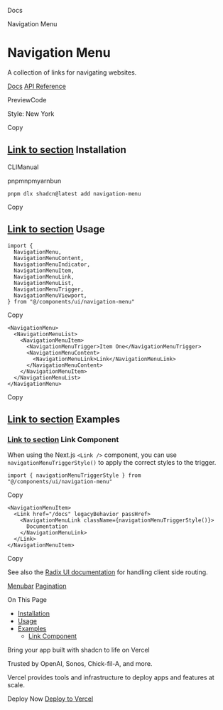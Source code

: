 Docs

Navigation Menu

# Navigation Menu

A collection of links for navigating websites.

[Docs](https://www.radix-ui.com/docs/primitives/components/navigation-menu) [API Reference](https://www.radix-ui.com/docs/primitives/components/navigation-menu#api-reference)

PreviewCode

Style: New York

Copy

## [Link to section](\#installation) Installation

CLIManual

pnpmnpmyarnbun

```relative font-mono text-sm leading-none
pnpm dlx shadcn@latest add navigation-menu

```

Copy

## [Link to section](\#usage) Usage

```relative rounded bg-muted px-[0.3rem] py-[0.2rem] font-mono text-sm
import {
  NavigationMenu,
  NavigationMenuContent,
  NavigationMenuIndicator,
  NavigationMenuItem,
  NavigationMenuLink,
  NavigationMenuList,
  NavigationMenuTrigger,
  NavigationMenuViewport,
} from "@/components/ui/navigation-menu"
```

Copy

```relative rounded bg-muted px-[0.3rem] py-[0.2rem] font-mono text-sm
<NavigationMenu>
  <NavigationMenuList>
    <NavigationMenuItem>
      <NavigationMenuTrigger>Item One</NavigationMenuTrigger>
      <NavigationMenuContent>
        <NavigationMenuLink>Link</NavigationMenuLink>
      </NavigationMenuContent>
    </NavigationMenuItem>
  </NavigationMenuList>
</NavigationMenu>
```

Copy

## [Link to section](\#examples) Examples

### [Link to section](\#link-component) Link Component

When using the Next.js `<Link />` component, you can use `navigationMenuTriggerStyle()` to apply the correct styles to the trigger.

```relative rounded bg-muted px-[0.3rem] py-[0.2rem] font-mono text-sm
import { navigationMenuTriggerStyle } from "@/components/ui/navigation-menu"
```

Copy

```relative rounded bg-muted px-[0.3rem] py-[0.2rem] font-mono text-sm
<NavigationMenuItem>
  <Link href="/docs" legacyBehavior passHref>
    <NavigationMenuLink className={navigationMenuTriggerStyle()}>
      Documentation
    </NavigationMenuLink>
  </Link>
</NavigationMenuItem>
```

Copy

See also the [Radix UI documentation](https://www.radix-ui.com/docs/primitives/components/navigation-menu#with-client-side-routing) for handling client side routing.

[Menubar](/docs/components/menubar) [Pagination](/docs/components/pagination)

On This Page

- [Installation](#installation)
- [Usage](#usage)
- [Examples](#examples)
  - [Link Component](#link-component)

Bring your app built with shadcn to life on Vercel

Trusted by OpenAI, Sonos, Chick-fil-A, and more.

Vercel provides tools and infrastructure to deploy apps and features at scale.

Deploy Now [Deploy to Vercel](https://vercel.com/new?utm_source=shadcn_site&utm_medium=web&utm_campaign=docs_cta_deploy_now_callout)
